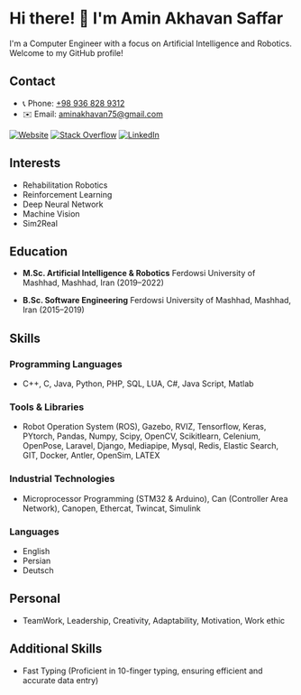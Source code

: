 <!--
### Hi there 👋


**Aminsaffar/Aminsaffar** is a ✨ _special_ ✨ repository because its `README.md` (this file) appears on your GitHub profile.

Here are some ideas to get you started:

- 🔭 I’m currently working on ...
- 🌱 I’m currently learning ...
- 👯 I’m looking to collaborate on ...
- 🤔 I’m looking for help with ...
- 💬 Ask me about ...
- 📫 How to reach me: ...
- 😄 Pronouns: ...
- ⚡ Fun fact: ...
-->


# Hi there! 👋 I'm Amin Akhavan Saffar

I'm a Computer Engineer with a focus on Artificial Intelligence and Robotics. Welcome to my GitHub profile!

## Contact

- 📞 Phone: [+98 936 828 9312](tel:+989368289312)
- ✉️ Email: [aminakhavan75@gmail.com](mailto:aminakhavan75@gmail.com)


[![Website](https://img.shields.io/badge/Website-000000?style=for-the-badge&logo=link&logoColor=white)](https://amins.ir)
[![Stack Overflow](https://img.shields.io/badge/Stack%20Overflow-FE7A16?style=for-the-badge&logo=stackoverflow&logoColor=white)](https://stackoverflow.com/users/7032512/amin-saffar)
[![LinkedIn](https://img.shields.io/badge/LinkedIn-0077B5?style=for-the-badge&logo=linkedin&logoColor=white)](https://www.linkedin.com/in/amin-akhavan)
<!--
:)
[![GitHub](https://img.shields.io/badge/GitHub-100000?style=for-the-badge&logo=github&logoColor=white)](https://github.com/Aminsaffar)
-->

## Interests

- Rehabilitation Robotics
- Reinforcement Learning
- Deep Neural Network
- Machine Vision
- Sim2Real

## Education

- **M.Sc. Artificial Intelligence & Robotics**
  Ferdowsi University of Mashhad, Mashhad, Iran (2019–2022)

- **B.Sc. Software Engineering**
  Ferdowsi University of Mashhad, Mashhad, Iran (2015–2019)


## Skills

### Programming Languages
- C++, C, Java, Python, PHP, SQL, LUA, C#, Java Script, Matlab

### Tools & Libraries
- Robot Operation System (ROS), Gazebo, RVIZ, Tensorflow, Keras, PYtorch, Pandas, Numpy, Scipy, OpenCV, Scikitlearn, Celenium, OpenPose, Laravel, Django, Mediapipe, Mysql, Redis, Elastic Search, GIT, Docker, Antler, OpenSim, LATEX

### Industrial Technologies
- Microprocessor Programming (STM32 & Arduino), Can (Controller Area Network), Canopen, Ethercat, Twincat, Simulink

### Languages
- English
- Persian
- Deutsch

## Personal

- TeamWork, Leadership, Creativity, Adaptability, Motivation, Work ethic

## Additional Skills

- Fast Typing (Proficient in 10-finger typing, ensuring efficient and accurate data entry)
